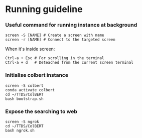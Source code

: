 # Running guideline

### Useful command for running instance at background
```
screen -S [NAME] # Create a screen with name
screen -r [NAME] # Connect to the targeted screen
```

When it's inside screen:
```
Ctrl-a + Esc # For scrolling in the terminal
Ctrl-a + d   # Deteached from the current screen terminal 
```
### Initialise colbert instance
```
screen -S colbert
conda activate colbert
cd ~/TTDS/ColBERT
bash bootstrap.sh
```
### Expose the searching to web
```
screen -S ngrok
cd ~/TTDS/ColBERT
bash ngrok.sh
```